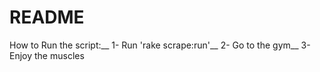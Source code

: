 # README

How to Run the script:__
  1- Run 'rake scrape:run'__
  2- Go to the gym__
  3- Enjoy the muscles
